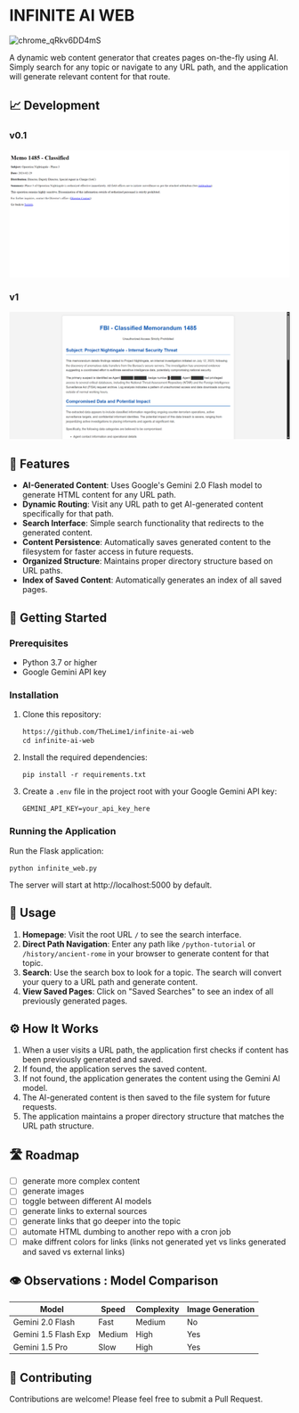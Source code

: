 # INFINITE AI WEB

![chrome_qRkv6DD4mS](https://github.com/user-attachments/assets/a1c5428c-c22d-4112-8861-b1430256876b)

A dynamic web content generator that creates pages on-the-fly using AI. Simply search for any topic or navigate to any URL path, and the application will generate relevant content for that route.

## 📈 Development

### v0.1

![screenshot_fbi_memo_v01](screenshots/fbi_memo_v01.png)

### v1

![screenshot_fbi_memo_v1](screenshots/fbi_memo_v1.png)

## 🌟 Features

- **AI-Generated Content**: Uses Google's Gemini 2.0 Flash model to generate HTML content for any URL path.
- **Dynamic Routing**: Visit any URL path to get AI-generated content specifically for that path.
- **Search Interface**: Simple search functionality that redirects to the generated content.
- **Content Persistence**: Automatically saves generated content to the filesystem for faster access in future requests.
- **Organized Structure**: Maintains proper directory structure based on URL paths.
- **Index of Saved Content**: Automatically generates an index of all saved pages.

## 🚀 Getting Started

### Prerequisites

- Python 3.7 or higher
- Google Gemini API key

### Installation

1. Clone this repository:
   ```
   https://github.com/TheLime1/infinite-ai-web
   cd infinite-ai-web
   ```

2. Install the required dependencies:
   ```
   pip install -r requirements.txt
   ```

3. Create a `.env` file in the project root with your Google Gemini API key:
   ```
   GEMINI_API_KEY=your_api_key_here
   ```

### Running the Application

Run the Flask application:
```
python infinite_web.py
```

The server will start at http://localhost:5000 by default.

## 🧭 Usage

1. **Homepage**: Visit the root URL `/` to see the search interface.
2. **Direct Path Navigation**: Enter any path like `/python-tutorial` or `/history/ancient-rome` in your browser to generate content for that topic.
3. **Search**: Use the search box to look for a topic. The search will convert your query to a URL path and generate content.
4. **View Saved Pages**: Click on "Saved Searches" to see an index of all previously generated pages.

## ⚙️ How It Works

1. When a user visits a URL path, the application first checks if content has been previously generated and saved.
2. If found, the application serves the saved content.
3. If not found, the application generates the content using the Gemini AI model.
4. The AI-generated content is then saved to the file system for future requests.
5. The application maintains a proper directory structure that matches the URL path structure.

## 🛣️ Roadmap

- [ ] generate more complex content
- [ ] generate images
- [ ] toggle between different AI models
- [ ] generate links to external sources
- [ ] generate links that go deeper into the topic
- [ ] automate HTML dumbing to another repo with a cron job
- [ ] make diffrent colors for links (links not generated yet vs links generated and saved vs external links)

## 👁️ Observations : Model Comparison

| Model                | Speed  | Complexity | Image Generation |
| -------------------- | ------ | ---------- | ---------------- |
| Gemini 2.0 Flash     | Fast   | Medium     | No               |
| Gemini 1.5 Flash Exp | Medium | High       | Yes              |
| Gemini 1.5 Pro       | Slow   | High       | Yes              |


## 🤝 Contributing

Contributions are welcome! Please feel free to submit a Pull Request.
